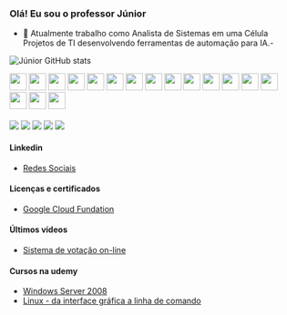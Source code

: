### Olá! Eu sou o professor Júnior

  
- 🔭 Atualmente trabalho como Analista de Sistemas em uma Célula Projetos de TI desenvolvendo ferramentas de automação para IA.- 

![Júnior GitHub stats](https://github-readme-stats.vercel.app/api?username=lourisvaljunior&show_icons=true&theme=tokyonight)

<!-- Áreas de Conhecimento -->
<!-- Áreas de Conhecimento -->
<div>   
  <img src="https://cdn.jsdelivr.net/gh/devicons/devicon@latest/icons/ansible/ansible-original-wordmark.svg" width="30px">
  <img src="https://cdn.jsdelivr.net/gh/devicons/devicon@latest/icons/sonarqube/sonarqube-original.svg" width="30px">
  <img src="https://cdn.jsdelivr.net/gh/devicons/devicon@latest/icons/argocd/argocd-original.svg" width="30px">
  <img src="https://cdn.jsdelivr.net/gh/devicons/devicon@latest/icons/jenkins/jenkins-original.svg" width="30px">
  <img src="https://cdn.jsdelivr.net/gh/devicons/devicon@latest/icons/kubernetes/kubernetes-original.svg" width="30px">
  <img src="https://cdn.jsdelivr.net/gh/devicons/devicon@latest/icons/docker/docker-original.svg" width="30px">
  <img src="https://cdn.jsdelivr.net/gh/devicons/devicon/icons/linux/linux-original.svg" width="30px">
  <img src="https://cdn.jsdelivr.net/gh/devicons/devicon/icons/bash/bash-original.svg" width="30px">
  <img src="https://cdn.jsdelivr.net/gh/devicons/devicon@latest/icons/redhat/redhat-original.svg" width="30px">
  <img src="https://cdn.jsdelivr.net/gh/devicons/devicon@latest/icons/amazonwebservices/amazonwebservices-plain-wordmark.svg" width="30px">
  <img src="https://cdn.jsdelivr.net/gh/devicons/devicon@latest/icons/vsphere/vsphere-original.svg" width="30px">
  <img src="https://cdn.jsdelivr.net/gh/devicons/devicon@latest/icons/dreamweaver/dreamweaver-plain.svg"  width="30px">  
  <img src="https://cdn.jsdelivr.net/gh/devicons/devicon/icons/vscode/vscode-original.svg" width="30px">
  <img src="https://cdn.jsdelivr.net/gh/devicons/devicon/icons/html5/html5-original.svg" width="30px">
  <img src="https://cdn.jsdelivr.net/gh/devicons/devicon/icons/css3/css3-original.svg" width="30px">
  <img src="https://cdn.jsdelivr.net/gh/devicons/devicon/icons/bootstrap/bootstrap-original.svg" width="30px">
  <img src="https://cdn.jsdelivr.net/gh/devicons/devicon/icons/javascript/javascript-original.svg" width="30px">  
</div>
</br>
  <!-- Rede Social-->
<div>
  <a href="https://github.com/lourisvaljunior/lourisvaljunior.git"><img src="https://img.shields.io/badge/GitHub-100000?style=for-the-badge&logo=github&logoColor=white"></a>
  <a href="https://www.linkedin.com/in/lourisval-ara%C3%BAjo-291029141/"><img src="https://img.shields.io/badge/LinkedIn-0077B5?style=for-the-badge&logo=linkedin&logoColor=white"></a>
  <a href="https://www.youtube.com/channel/UC5xfOnobsSv8sd7v7EXvGiA"><img src="https://img.shields.io/badge/YouTube-FF0000?style=for-the-badge&logo=youtube&logoColor=white"></a>
  <a href=""><img src="https://img.shields.io/badge/Codepen-000000?style=for-the-badge&logo=codepen&logoColor=white"></a>
  <a href=""><img src="https://img.shields.io/badge/Instagram-E4405F?style=for-the-badge&logo=instagram&logoColor=white"></a>
</div>  

#### Linkedin
- [Redes Sociais](https://www.linkedin.com/in/lourisval-ara%C3%BAjo-291029141/)

#### Licenças e certificados
- [Google Cloud Fundation](https://www.cloudskillsboost.google/public_profiles/511e4dbb-ba2c-40d9-8051-db066ace5554)

#### Últimos vídeos
- [Sistema de votação on-line](https://www.youtube.com/watch?v=JtE6YvewUOg&t=133s)

#### Cursos na udemy
- [Windows Server 2008](https://www.udemy.com/course/configurar-servidores-windows-sem-complicacao/)
- [Linux - da interface gráfica a linha de comando](https://www.udemy.com/course/linuxubuntu-da-interface-grafica-a-linha-de-comando/)
